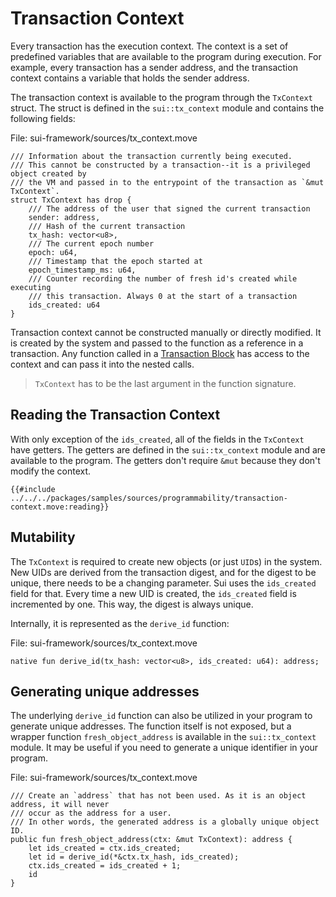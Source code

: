 # Transaction Context

Every transaction has the execution context. The context is a set of predefined variables that are available to the program during execution. For example, every transaction has a sender address, and the transaction context contains a variable that holds the sender address.

The transaction context is available to the program through the `TxContext` struct. The struct is defined in the `sui::tx_context` module and contains the following fields:

File: sui-framework/sources/tx_context.move

```move
/// Information about the transaction currently being executed.
/// This cannot be constructed by a transaction--it is a privileged object created by
/// the VM and passed in to the entrypoint of the transaction as `&mut TxContext`.
struct TxContext has drop {
    /// The address of the user that signed the current transaction
    sender: address,
    /// Hash of the current transaction
    tx_hash: vector<u8>,
    /// The current epoch number
    epoch: u64,
    /// Timestamp that the epoch started at
    epoch_timestamp_ms: u64,
    /// Counter recording the number of fresh id's created while executing
    /// this transaction. Always 0 at the start of a transaction
    ids_created: u64
}
```

Transaction context cannot be constructed manually or directly modified. It is created by the system and passed to the function as a reference in a transaction. Any function called in a [Transaction Block](./transaction-blocks.md) has access to the context and can pass it into the nested calls.

> `TxContext` has to be the last argument in the function signature.

## Reading the Transaction Context

With only exception of the `ids_created`, all of the fields in the `TxContext` have getters. The getters are defined in the `sui::tx_context` module and are available to the program. The getters don't require `&mut` because they don't modify the context.

```move
{{#include ../../../packages/samples/sources/programmability/transaction-context.move:reading}}
```

## Mutability

The `TxContext` is required to create new objects (or just `UID`s) in the system. New UIDs are derived from the transaction digest, and for the digest to be unique, there needs to be a changing parameter. Sui uses the `ids_created` field for that. Every time a new UID is created, the `ids_created` field is incremented by one. This way, the digest is always unique.

Internally, it is represented as the `derive_id` function:

File: sui-framework/sources/tx_context.move

```move
native fun derive_id(tx_hash: vector<u8>, ids_created: u64): address;
```

## Generating unique addresses

The underlying `derive_id` function can also be utilized in your program to generate unique addresses. The function itself is not exposed, but a wrapper function `fresh_object_address` is available in the `sui::tx_context` module. It may be useful if you need to generate a unique identifier in your program.

File: sui-framework/sources/tx_context.move

```move
/// Create an `address` that has not been used. As it is an object address, it will never
/// occur as the address for a user.
/// In other words, the generated address is a globally unique object ID.
public fun fresh_object_address(ctx: &mut TxContext): address {
    let ids_created = ctx.ids_created;
    let id = derive_id(*&ctx.tx_hash, ids_created);
    ctx.ids_created = ids_created + 1;
    id
}
```

